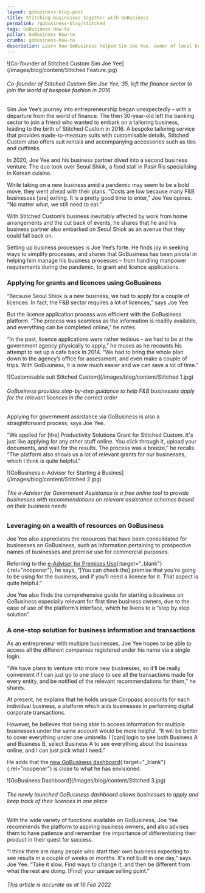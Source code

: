 ```yaml
---
layout: gobusiness-blog-post
title: Stitching businesses together with GoBusiness
permalink: /gobusiness-blog/stitched
tags: GoBusiness How-to
pillar: GoBusiness How-to
crumbs: gobusiness-how-to
description: Learn how GoBusiness helped Sim Joe Yee, owner of local businesses Stitched Custom and Seoul Shiok, weave a story of success.  
---
```


![Co-founder of Stitched Custom Sim Joe Yee](/images/blog/content/Stitched Feature.jpg)
###### Co-founder of Stitched Custom Sim Joe Yee, 35, left the finance sector to join the world of bespoke fashion in 2016 

Sim Joe Yee’s journey into entrepreneurship began unexpectedly – with a departure from the world of finance. The then 30-year-old left the banking sector to join a friend who wanted to embark on a tailoring business, leading to the birth of Stitched Custom in 2016. A bespoke tailoring service that provides  made-to-measure suits with customisable details, Stitched Custom also offers suit rentals and accompanying accessories such as ties and cufflinks. 

In 2020, Joe Yee and his business partner dived into a second business venture. The duo took over Seoul Shiok, a food stall in Pasir Ris specialising in Korean cuisine. 

While taking on a new business amid a pandemic may seem to be a bold move, they went ahead with their plans. “Costs are low because many F&B businesses [are] exiting. It is a pretty good time to enter,” Joe Yee opines. “No matter what, we still need to eat.” 

With Stitched Custom’s business inevitably affected by work from home arrangements and the cut back of events, he shares that he and his business partner also embarked on Seoul Shiok as an avenue that they could fall back on.  

Setting up business processes is Joe Yee’s forte. He finds joy in seeking ways to simplify processes, and shares that GoBusiness has been pivotal in helping him manage his business processes – from handling manpower requirements during the pandemic, to grant and licence applications. 

### Applying for grants and licences using GoBusiness 

“Because Seoul Shiok is a new business, we had to apply for a couple of licences. In fact, the F&B sector requires a lot of licences,” says Joe Yee. 

But the licence application process was efficient with the GoBusiness platform. “The process was seamless as the information is readily available, and everything can be completed online,” he notes. 

“In the past, licence applications were rather tedious – we had to be at the government agency physically to apply,” he muses as he recounts his attempt to set up a cafe back in 2014. “We had to bring the whole plan down to the agency’s office for assessment, and even make a couple of trips. With GoBusiness, it is now much easier and we can save a lot of time.”

![Customisable suit Stitched Custom](/images/blog/content/Stitched 1.jpg)
###### GoBusiness provides step-by-step guidance to help F&B businesses apply for the relevant licences in the correct order 

Applying for government assistance via GoBusiness is also a straightforward process, says Joe Yee. 

“We applied for [the] Productivity Solutions Grant for Stitched Custom. It's just like applying for any other stuff online. You click through it, upload your documents, and wait for the results. The process was a breeze,” he recalls. “The platform also shows us a lot of relevant grants for our businesses, which I think is quite helpful.”  

![GoBusiness e-Adviser for Starting a Busines](/images/blog/content/Stitched 2.jpg)
###### The e-Adviser for Government Assistance is a free online tool to provide businesses with recommendations on relevant assistance schemes based on their business needs

### Leveraging on a wealth of resources on GoBusiness

Joe Yee also appreciates the resources that have been consolidated for businesses on GoBusiness, such as information pertaining to prospective names of businesses and premise use for commercial purposes. 

Referring to the [e-Adviser for Premises Use](https://eadviser.gobusiness.gov.sg/premisesusecheck?src=gobiz_blog){:target="_blank"}{:rel="noopener"}, he says, “[You can check the] premise that you're going to be using for the business, and if you’ll need a licence for it. That aspect is quite helpful.” 

Joe Yee also finds the comprehensive guide for starting a business on GoBusiness especially relevant for first time business owners, due to the ease of use of the platform’s interface, which he likens to a “step by step solution”. 

### A one-stop solution for business information and transactions 

As an entrepreneur with multiple businesses, Joe Yee hopes to be able to access all the different companies registered under his name via a single login.

“We have plans to venture into more new businesses, so it’ll be really convenient if I can just go to one place to see all the transactions made for every entity, and be notified of the relevant recommendations for them,” he shares.   

At present, he explains that he holds unique Corppass accounts for each individual business, a platform which aids businesses in performing digital corporate transactions. 

However, he believes that being able to access information for multiple businesses under the same account would be more helpful: “It will be better to cover everything under one umbrella. I [can] login to see both Business A and Business B, select Business A to see everything about the business online, and I can just pick what I need.” 

He adds that the [new GoBusiness dashboard](https://dashboard.gobusiness.gov.sg/login?src=gobiz_blog){:target="_blank"}{:rel="noopener"} is close to what he has envisioned. 

![GoBusiness Dashboard](/images/blog/content/Stitched 3.jpg)
###### The newly launched GoBusiness dashboard allows businesses to apply and keep track of their licences in one place

With the wide variety of functions available on GoBusiness, Joe Yee recommends the platform to aspiring business owners, and also advises them to have patience and remember the importance of differentiating their product in their quest for success. 


“I think there are many people who start their own business expecting to see results in a couple of weeks or months. It's not built in one day,” says Joe Yee. “Take it slow. Find ways to change it, and then be different from what the rest are doing. [Find] your unique selling point.” 

###### This article is accurate as at 16 Feb 2022

